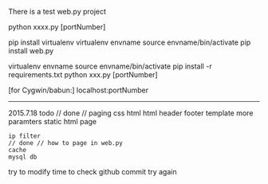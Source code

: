There is a test web.py project

python xxxx.py [portNumber]


pip install virtualenv
virtualenv envname
source envname/bin/activate
pip install web.py




virtualenv envname
source envname/bin/activate
pip install -r requirements.txt
python xxx.py [portNumber]

[for Cygwin/babun:]
localhost:portNumber


---
2015.7.18
todo 
    // done // paging
    css
    html
    html header footer
     template more paramters
    static html page
	
    ip filter
    // done // how to page in web.py
    cache
    mysql db

try to modify time to check github commit
try again
